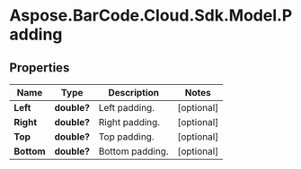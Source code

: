 # Aspose.BarCode.Cloud.Sdk.Model.Padding

## Properties

Name | Type | Description | Notes
---- | ---- | ----------- | -----
**Left** | **double?** | Left padding. | [optional]
**Right** | **double?** | Right padding. | [optional]
**Top** | **double?** | Top padding. | [optional]
**Bottom** | **double?** | Bottom padding. | [optional]

